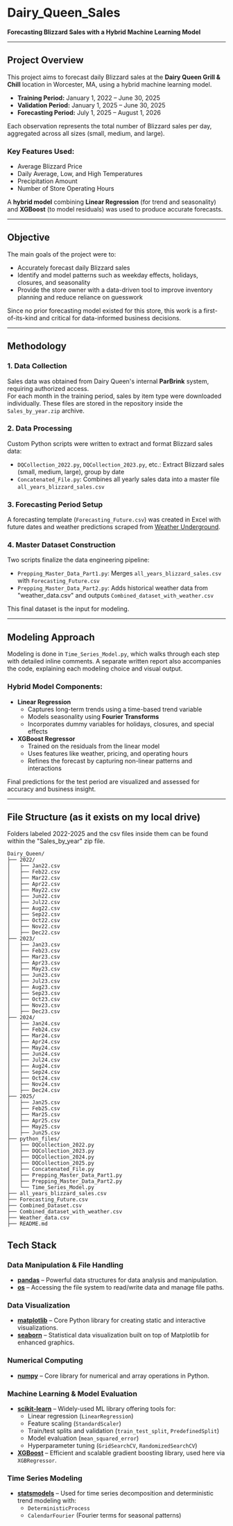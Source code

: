 # Dairy_Queen_Sales  
**Forecasting Blizzard Sales with a Hybrid Machine Learning Model**

---

## Project Overview  
This project aims to forecast daily Blizzard sales at the **Dairy Queen Grill & Chill** location in Worcester, MA, using a hybrid machine learning model.  

- **Training Period:** January 1, 2022 – June 30, 2025  
- **Validation Period:** January 1, 2025 – June 30, 2025  
- **Forecasting Period:** July 1, 2025 – August 1, 2026  

Each observation represents the total number of Blizzard sales per day, aggregated across all sizes (small, medium, and large).  

### Key Features Used:
- Average Blizzard Price  
- Daily Average, Low, and High Temperatures  
- Precipitation Amount  
- Number of Store Operating Hours  

A **hybrid model** combining **Linear Regression** (for trend and seasonality) and **XGBoost** (to model residuals) was used to produce accurate forecasts.

---

## Objective  
The main goals of the project were to:  
- Accurately forecast daily Blizzard sales  
- Identify and model patterns such as weekday effects, holidays, closures, and seasonality  
- Provide the store owner with a data-driven tool to improve inventory planning and reduce reliance on guesswork  

Since no prior forecasting model existed for this store, this work is a first-of-its-kind and critical for data-informed business decisions.

---

## Methodology  

### 1. **Data Collection**  
Sales data was obtained from Dairy Queen's internal **ParBrink** system, requiring authorized access.  
For each month in the training period, sales by item type were downloaded individually. These files are stored in the repository inside the `Sales_by_year.zip` archive.

### 2. **Data Processing**  
Custom Python scripts were written to extract and format Blizzard sales data:  
- `DQCollection_2022.py`, `DQCollection_2023.py`, etc.: Extract Blizzard sales (small, medium, large), group by date  
- `Concatenated_File.py`: Combines all yearly sales data into a master file `all_years_blizzard_sales.csv`  

### 3. **Forecasting Period Setup**  
A forecasting template (`Forecasting_Future.csv`) was created in Excel with future dates and weather predictions scraped from [Weather Underground](https://www.wunderground.com/history/daily/us/ma/worcester).  

### 4. **Master Dataset Construction**  
Two scripts finalize the data engineering pipeline:  
- `Prepping_Master_Data_Part1.py`: Merges `all_years_blizzard_sales.csv` with `Forecasting_Future.csv`  
- `Prepping_Master_Data_Part2.py`: Adds historical weather data from "weather_data.csv" and outputs `Combined_dataset_with_weather.csv`  

This final dataset is the input for modeling.

---

## Modeling Approach  

Modeling is done in `Time_Series_Model.py`, which walks through each step with detailed inline comments. A separate written report also accompanies the code, explaining each modeling choice and visual output.

### Hybrid Model Components:
- **Linear Regression**  
  - Captures long-term trends using a time-based trend variable  
  - Models seasonality using **Fourier Transforms**  
  - Incorporates dummy variables for holidays, closures, and special effects  
- **XGBoost Regressor**  
  - Trained on the residuals from the linear model  
  - Uses features like weather, pricing, and operating hours  
  - Refines the forecast by capturing non-linear patterns and interactions  

Final predictions for the test period are visualized and assessed for accuracy and business insight.

---

## File Structure (as it exists on my local drive)

Folders labeled 2022-2025 and the csv files inside them can be found within the "Sales_by_year" zip file.

```plaintext
Dairy_Queen/
├── 2022/
│   ├── Jan22.csv
│   ├── Feb22.csv
│   ├── Mar22.csv
│   ├── Apr22.csv
│   ├── May22.csv
│   ├── Jun22.csv
│   ├── Jul22.csv
│   ├── Aug22.csv
│   ├── Sep22.csv
│   ├── Oct22.csv
│   ├── Nov22.csv
│   ├── Dec22.csv
├── 2023/
│   ├── Jan23.csv
│   ├── Feb23.csv
│   ├── Mar23.csv
│   ├── Apr23.csv
│   ├── May23.csv
│   ├── Jun23.csv
│   ├── Jul23.csv
│   ├── Aug23.csv
│   ├── Sep23.csv
│   ├── Oct23.csv
│   ├── Nov23.csv
│   ├── Dec23.csv
├── 2024/
│   ├── Jan24.csv
│   ├── Feb24.csv
│   ├── Mar24.csv
│   ├── Apr24.csv
│   ├── May24.csv
│   ├── Jun24.csv
│   ├── Jul24.csv
│   ├── Aug24.csv
│   ├── Sep24.csv
│   ├── Oct24.csv
│   ├── Nov24.csv
│   ├── Dec24.csv
├── 2025/
│   ├── Jan25.csv
│   ├── Feb25.csv
│   ├── Mar25.csv
│   ├── Apr25.csv
│   ├── May25.csv
│   ├── Jun25.csv
├── python_files/
│   ├── DQCollection_2022.py
│   ├── DQCollection_2023.py
│   ├── DQCollection_2024.py
│   ├── DQCollection_2025.py
│   ├── Concatenated_File.py
│   ├── Prepping_Master_Data_Part1.py
│   ├── Prepping_Master_Data_Part2.py
│   └── Time_Series_Model.py
├── all_years_blizzard_sales.csv
├── Forecasting_Future.csv
├── Combined_Dataset.csv
├── Combined_dataset_with_weather.csv
├── Weather_data.csv
├── README.md
```

## Tech Stack

### Data Manipulation & File Handling
- [**pandas**](https://pandas.pydata.org/) – Powerful data structures for data analysis and manipulation.
- [**os**](https://docs.python.org/3/library/os.html) – Accessing the file system to read/write data and manage file paths.

### Data Visualization
- [**matplotlib**](https://matplotlib.org/) – Core Python library for creating static and interactive visualizations.
- [**seaborn**](https://seaborn.pydata.org/) – Statistical data visualization built on top of Matplotlib for enhanced graphics.

### Numerical Computing
- [**numpy**](https://numpy.org/) – Core library for numerical and array operations in Python.

### Machine Learning & Model Evaluation
- [**scikit-learn**](https://scikit-learn.org/) – Widely-used ML library offering tools for:
  - Linear regression (`LinearRegression`)
  - Feature scaling (`StandardScaler`)
  - Train/test splits and validation (`train_test_split`, `PredefinedSplit`)
  - Model evaluation (`mean_squared_error`)
  - Hyperparameter tuning (`GridSearchCV`, `RandomizedSearchCV`)
- [**XGBoost**](https://xgboost.readthedocs.io/) – Efficient and scalable gradient boosting library, used here via `XGBRegressor`.

### Time Series Modeling
- [**statsmodels**](https://www.statsmodels.org/) – Used for time series decomposition and deterministic trend modeling with:
  - `DeterministicProcess`
  - `CalendarFourier` (Fourier terms for seasonal patterns)













